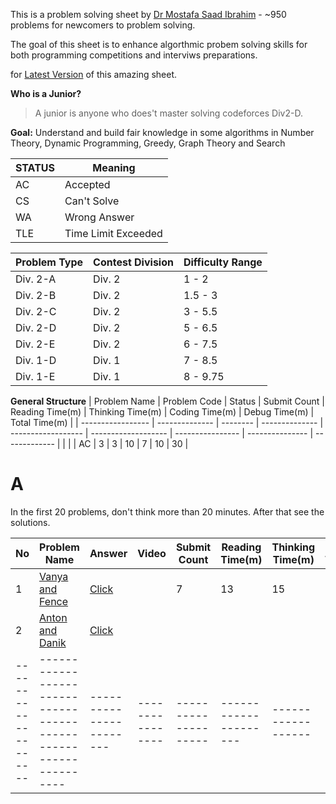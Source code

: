 This is a problem solving sheet by [Dr Mostafa Saad Ibrahim](https://sites.google.com/site/mostafasibrahim/) - ~950 problems for newcomers to problem solving.

The goal of this sheet is to enhance algorthmic probem solving skills for both programming competitions and interviws preparations.

for [Latest Version](https://goo.gl/unDETI) of this amazing sheet.

**Who is a Junior?**
> A junior is anyone who does't master solving codeforces Div2-D.

**Goal:**
Understand and build fair knowledge in some
algorithms in Number Theory, Dynamic Programming,
Greedy, Graph Theory and Search



| STATUS  | Meaning                |
|------- |------------------------ |
| AC     | Accepted                |
| CS     | Can't Solve             |
| WA     | Wrong Answer            |
| TLE    | Time Limit Exceeded     |


| Problem Type | Contest Division | Difficulty Range |
|--------------|------------------|------------------|
| Div. 2-A     | Div. 2           | 1 - 2            |
| Div. 2-B     | Div. 2           | 1.5 - 3          |
| Div. 2-C     | Div. 2           | 3 - 5.5          |
| Div. 2-D     | Div. 2           | 5 - 6.5          |
| Div. 2-E     | Div. 2           | 6 - 7.5          |
| Div. 1-D     | Div. 1           | 7 - 8.5          |
| Div. 1-E     | Div. 1           | 8 - 9.75         |


**General Structure**
| Problem Name      | Problem Code   | Status   | Submit Count   | Reading Time(m)    | Thinking Time(m)    | Coding Time(m)   | Debug Time(m)   | Total Time(m) |
| ----------------- | -------------- | -------- | -------------- | ------------------ | ------------------- | ---------------- | --------------- | ------------- |
|                   |                | AC       | 3              | 3                  | 10                  | 7                | 10              | 30            |



# A


In the first 20 problems, don't think more than 20 minutes. After that see the solutions.

 | No                 | Problem Name                                                   | Answer                | Video          | Submit Count       | Reading Time(m)     | Thinking Time(m) | Coding Time(m)  | Debug Time(m) | Total Time(m) |
 | ------------------ | --------------                                                 | --------              | -------------- | ------------------ | ------------------- | ---------------- | --------------- | ------------- | ------------  |
 | 1                  | [Vanya and Fence](http://codeforces.com/contest/677/problem/A) | [Click](./Code/1.cpp) |                | 7                  | 13                  | 15               | 7               | 10            | 45            |
 | 2                  | [Anton and Danik](http://codeforces.com/contest/734/problem/A) | [Click](./Code/2.cpp) |                |                    |                     |                  |                 |               |               |
 |--------------------|----------------------------------------------------------------|-----------------------|----------------|--------------------|---------------------|------------------|-----------------|---------------|---------------|




